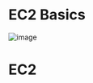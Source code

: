 # EC2 Basics
  ![image](https://github.com/user-attachments/assets/b20a95fa-0e61-4760-a636-f9a154ce7728)

# EC2

